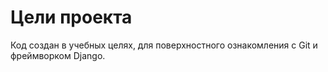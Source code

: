 # Цели проекта

Код создан в учебных целях, для поверхностного ознакомления с Git и фреймворком Django.
